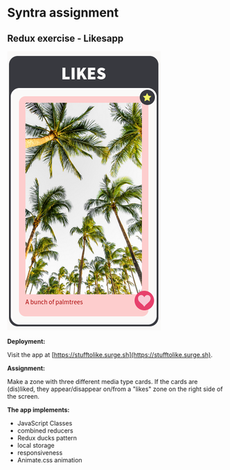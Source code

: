 # Syntra assignment

## Redux exercise - Likesapp

![screenshot](./src/images/screenshot.png)

**Deployment:**

Visit the app at [https://stufftolike.surge.sh](https://stufftolike.surge.sh).

**Assignment:**

Make a zone with three different media type cards. If the cards are (dis)liked, they appear/disappear on/from a "likes" zone on the right side of the screen.

**The app implements:**

- JavaScript Classes
- combined reducers
- Redux ducks pattern
- local storage
- responsiveness
- Animate.css animation
